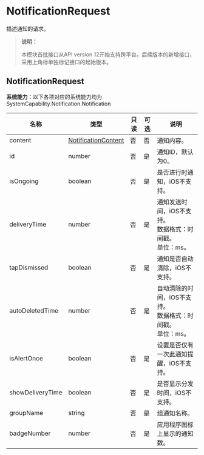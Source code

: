 # NotificationRequest

描述通知的请求。

> **说明：**
>
> 本模块首批接口从API version 12开始支持跨平台。后续版本的新增接口，采用上角标单独标记接口的起始版本。

## NotificationRequest

**系统能力**：以下各项对应的系统能力均为SystemCapability.Notification.Notification

| 名称                            | 类型                                                    |  只读 | 可选 | 说明                                                                    |
|-------------------------------| -------------------------------------------------------- | ----- | --- |-----------------------------------------------------------------------|
| content                       | [NotificationContent](js-apis-inner-notification-notificationContent.md#notificationcontent)   |   否  | 否  | 通知内容。                                                                 |
| id                            | number                                                   |   否  | 是  | 通知ID，默认为0。                                                                 |
| isOngoing                     | boolean                                                  |   否  | 是  | 是否进行时通知，iOS不支持。                                                               |
| deliveryTime                  | number                                                   |   否  | 是  | 通知发送时间，iOS不支持。<br>数据格式：时间戳。<br>单位：ms。                                                               |
| tapDismissed                  | boolean                                                  |   否  | 是  | 通知是否自动清除，iOS不支持。                                                             |
| autoDeletedTime               | number                                                   |   否  | 是  | 自动清除的时间，iOS不支持。<br>数据格式：时间戳。<br>单位：ms。                                                              |
| isAlertOnce                   | boolean                                                  |   否  | 是  | 设置是否仅有一次此通知提醒，iOS不支持。                                                        |
| showDeliveryTime              | boolean                                                  |   否  | 是  | 是否显示分发时间，iOS不支持。                                                             |
| groupName                     | string                                                   |   否  | 是  | 组通知名称。                                                                |
| badgeNumber                   | number                                                   |   否  | 是  | 应用程序图标上显示的通知数。                                                        |
